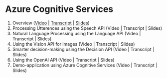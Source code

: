 # Azure Cognitive Services

1. Overview ([Video](https://youtu.be/WMKvBAPdhJQ) | [Transcript](https://github.com/adnanhashmi/learning/blob/main/cogsvcs/01-Overview.md) | [Slides](https://github.com/adnanhashmi/learning/blob/main/cogsvcs/01-Overview.pdf))
2. Processing Utterences using the Speech API (Video | Transcript | Slides)
3. Natural Language Processing using the Language API (Video | Transcript | Slides)
4. Using the Vision API for images (Video | Transcript | Slides)
5. Smarter decision-making using the Decision API (Video | Transcript | Slides)
6. Using the OpenAI API (Video | Transcript | Slides)
7. Demo-application using Azure Cognitive Services (Video | Transcript | Slides)
